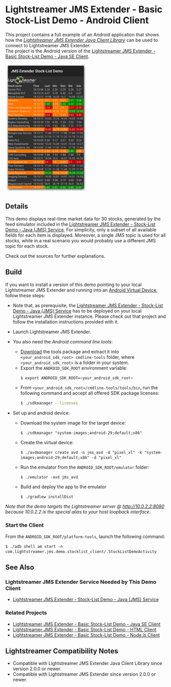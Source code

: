 # Lightstreamer JMS Extender - Basic Stock-List Demo - Android Client

<!-- START DESCRIPTION lightstreamer-jms-example-stocklist-client-android -->

This project contains a full example of an Android application that shows how the [_Lightstreamer JMS Extender Java Client Library_](https://github.com/Lightstreamer/JMSExtender-lib-client-java) can be used to connect to Lightstreamer JMS Extender.  
The project is the Android version of the [Lightstreamer JMS Extender - Basic Stock-List Demo - Java SE Client](https://github.com/Lightstreamer/Lightstreamer-JMS-example-StockList-client-java).

![Screenshot](screen_android_large.png)

## Details

This demo displays real-time market data for 30 stocks, generated by the feed simulator included in the [Lightstreamer JMS Extender - Stock-List Demo - Java (JMS) Service](https://github.com/Lightstreamer/Lightstreamer-JMS-example-StockList-service-java). For simplicity, only a subset of all available fields for each item is displayed. Moreover, a single JMS topic is used for all stocks, while in a real scenario you would probably use a different JMS topic for each stock.

Check out the sources for further explanations.
  
## Build

If you want to install a version of this demo pointing to your local Lightstreamer JMS Extender and running into 
an [Android Virtual Device](http://developer.android.com/tools/devices/emulator.html), follow these steps:

* Note that, as prerequisite, the [Lightstreamer JMS Extender - Stock-List Demo - Java (JMS) Service](https://github.com/Lightstreamer/Lightstreamer-JMS-example-StockList-service-java) has to be deployed on your local Lightstreamer JMS Extender instance. Please check out that project and follow the installation instructions provided with it.

* Launch Lightstreamer JMS Extender.

* You also need the _Android command line tools_:
  - [Download](https://developer.android.com/studio#command-tools) the tools package and extract it into `<your_android_sdk_root> cmdline-tools` folder,
 where `<your_android_sdk_root>` is a folder in your system.
  - Export the `ANDROID_SDK_ROOT` environment variable:
    ```sh
    $ export ANDROID_SDK_ROOT=<your_android_sdk_root>
    ```
  - From `<your_android_sdk_root>/cmdline-tools/tools/bin`, run the following command and accept all offered SDK package licenses:
    ```sh
    $ ./sdkmanager --licenses

* Set up and android device:
  * Download the system image for the target device:
     ```
     $ ./sdkmanager "system-images;android-29;default;x86"
     ```

  * Create the virtual device:
    ```
    $ ./avdmanager create avd -n jms_avd -d "pixel_xl" -k "system-images;android-29;default;x86" -d "pixel_xl"
    ```
  
  * Run the emulator from the `ANDROID_SDK_ROOT/emulator` folder:
    ```
    $ ./emulator -avd jms_avd
    ```

  * Build and deploy the app to the emulator
    ```
    $ ./gradlew installDist
    ```

*Note that the demo targets the Lightstreamer server @ http://10.0.2.2:8080 because 10.0.2.2 is the special alias to your host loopback interface.*

### Start the Client

From the `ANDROID_SDK_ROOT/platform-tools`, launch the following command:
```
$ ./adb shell am start -n com.lightstreamer.jms.demo.stocklist_client/.StockListDemoActivity
```

## See Also

### Lightstreamer JMS Extender Service Needed by This Demo Client

<!-- START RELATED_ENTRIES -->
* [Lightstreamer JMS Extender - Stock-List Demo - Java (JMS) Service](https://github.com/Lightstreamer/Lightstreamer-JMS-example-StockList-service-java)

### Related Projects

* [Lightstreamer JMS Extender - Basic Stock-List Demo - Java SE Client](https://github.com/Lightstreamer/Lightstreamer-JMS-example-StockList-client-java)
* [Lightstreamer JMS Extender - Basic Stock-List Demo - HTML Client](https://github.com/Lightstreamer/Lightstreamer-JMS-example-StockList-client-javascript)
* [Lightstreamer JMS Extender - Basic Stock-List Demo - Node.js Client](https://github.com/Lightstreamer/Lightstreamer-JMS-example-StockList-client-node)

## Lightstreamer Compatibility Notes

* Compatible with Lightstreamer JMS Extender Java Client Library since version 2.0.0 or newer.
* Compatible with Lightstreamer JMS Extender since version 2.0.0 or newer.

